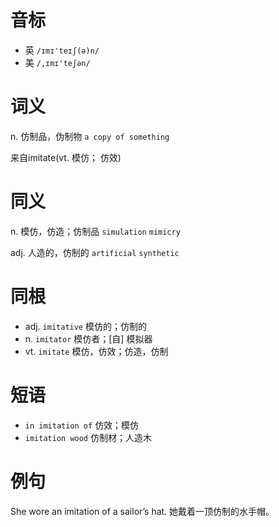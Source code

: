 # 音标

- 英 `/ɪmɪ'teɪʃ(ə)n/`
- 美 `/,ɪmɪ'teʃən/`

# 词义

n. 仿制品，伪制物
`a copy of something`



来自imitate(vt. 模仿； 仿效)

# 同义

n. 模仿，仿造；仿制品
`simulation` `mimicry`

adj. 人造的，仿制的
`artificial` `synthetic`

# 同根

- adj. `imitative` 模仿的；仿制的
- n. `imitator` 模仿者；[自] 模拟器
- vt. `imitate` 模仿，仿效；仿造，仿制

# 短语

- `in imitation of` 仿效；模仿
- `imitation wood` 仿制材；人造木

# 例句

She wore an imitation of a sailor’s hat.
她戴着一顶仿制的水手帽。


